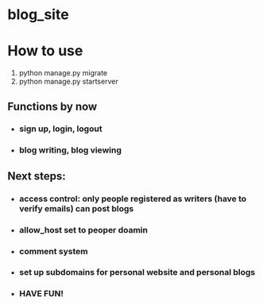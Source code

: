 # blog_site

# How to use
1. python manage.py migrate
2. python manage.py startserver

## Functions by now
* ### sign up, login, logout
* ### blog writing, blog viewing

## Next steps:
* ### access control: only people registered as writers (have to verify emails) can post blogs
* ### allow_host set to peoper doamin
* ### comment system
* ### set up subdomains for personal website and personal blogs
* ### HAVE FUN!

